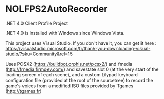 # NOLFPS2AutoRecorder

.NET 4.0 Client Profile Project

.NET 4.0 is installed with Windows since Windows Vista.

This project uses Visual Studio. If you don't have it, you can get it here :
https://visualstudio.microsoft.com/fr/thank-you-downloading-visual-studio/?sku=Community&rel=15

Uses PCSX2 (https://buildbot.orphis.net/pcsx2/) and fmedia (http://fmedia.firmdev.com/) and savestate slot 0 (at the very start of the loading screen of each scene), and a custom Lilypad keyboard configuration file (provided at the root of the sourcetree) to record the game's voices from a modified ISO files provided by Tgames (http://tgames.fr)
